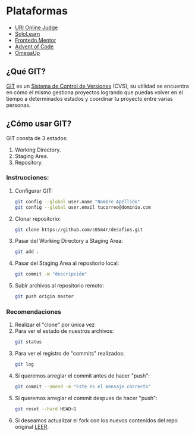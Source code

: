 # Plataformas
* [URI Online Judge](https://www.urionlinejudge.com.br/)
* [SoloLearn](https://www.sololearn.com/home)
* [Frontedn Mentor](https://www.frontendmentor.io/)
* [Advent of Code](https://adventofcode.com/2020/about)
* [OmegaUp](https://omegaup.com/)

## ¿Qué GIT?
[GIT](https://git-scm.com/) es un [Sistema de Control de Versiones](https://es.wikipedia.org/wiki/Control_de_versiones) (CVS), su utilidad se encuentra en cómo el mismo gestiona proyectos logrando que puedas volver en el tiempo a determinados estados y coordinar tu proyecto entre varias personas.

## ¿Cómo usar GIT?
GIT consta de 3 estados:
1. Working Directory.
2. Staging Area.
3. Repository.

### Instrucciones:
1. Configurar GIT:
    ``` bash
    git config --global user.name "Nombre Apellido"
    git config --global user.email tucorreo@dominio.com
    ```
2. Clonar repositorio:
    ``` bash
    git clone https://github.com/c05m4r/desafios.git
    ```
3. Pasar del Working Directory a Staging Area:
    ``` bash
    git add .
    ```
4. Pasar del Staging Area al repositorio local:
    ``` bash
    git commit -m "descripción"
    ```
5. Subir archivos al repositorio remoto:
    ``` bash
    git push origin master
    ```

### Recomendaciones
1. Realizar el "clone" por única vez
2. Para ver el estado de nuestros archivos:
    ``` bash
    git status
    ```
3. Para ver el registro de "commits" realizados:
    ``` bash
    git log
    ```
4. Si queremos arreglar el commit antes de hacer "push":
    ``` bash
    git commit --amend -m "Este es el mensaje correcto"
    ```
4. Si queremos arreglar el commit despues de hacer "push":
    ``` bash
    git reset --hard HEAD~1
    ```
5. Si deseamos actualizar el fork con los nuevos contenidos del repo original [LEER](https://medium.com/@sahoosunilkumar/how-to-update-a-fork-in-git-95a7daadc14e).
